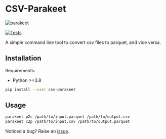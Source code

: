 # CSV-Parakeet
![parakeet](https://user-images.githubusercontent.com/11004160/236465574-b17acf11-4bf5-46f9-9ab6-b01e5527d60b.jpeg)

[![Tests](https://github.com/A1fus/csv-parakeet/actions/workflows/tests.yaml/badge.svg)](https://github.com/A1fus/csv-parakeet/actions/workflows/tests.yaml)

A simple command line tool to convert csv files to parquet, and vice versa.

## Installation
Requirements:
- Python >=3.8

```bash
pip install --user csv-parakeet
```

## Usage
```bash
parakeet p2c /path/to/input.parquet /path/to/output.csv
parakeet c2p /path/to/input.csv /path/to/output.parquet
```

Noticed a bug? Raise an [issue](https://github.com/A1fus/csv-parakeet/issues/new).
